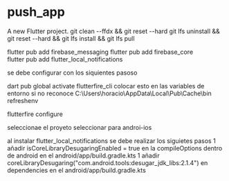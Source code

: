 # push_app

A new Flutter project.
git clean --ffdx && git reset --hard
git lfs uninstall && git reset --hard && git lfs install && git lfs pull

flutter pub add firebase_messaging
flutter pub add firebase_core  
flutter pub add flutter_local_notifications

se debe configurar con los siquientes pasoso

dart pub global activate flutterfire_cli
colocar esto en las variables de entorno si no reconoce
C:\Users\horacio\AppData\Local\Pub\Cache\bin
refreshenv

flutterfire configure

seleccionae el proyeto
seleccionar para androi-ios


al instalar flutter_local_notifications se debe realizar los siguietes pasos
1 añadir isCoreLibraryDesugaringEnabled = true en la compileOptions dentro de android en el android/app/build.gradle.kts
1 añadir coreLibraryDesugaring("com.android.tools:desugar_jdk_libs:2.1.4") en dependencies  en el android/app/build.gradle.kts